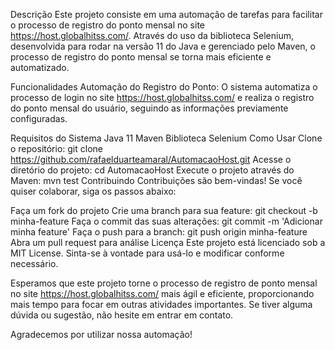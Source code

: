 Descrição
Este projeto consiste em uma automação de tarefas para facilitar o processo de registro do ponto mensal no site https://host.globalhitss.com/. Através do uso da biblioteca Selenium, desenvolvida para rodar na versão 11 do Java e gerenciado pelo Maven, o processo de registro do ponto mensal se torna mais eficiente e automatizado.

Funcionalidades
Automação do Registro do Ponto: O sistema automatiza o processo de login no site https://host.globalhitss.com/ e realiza o registro do ponto mensal do usuário, seguindo as informações previamente configuradas.

Requisitos do Sistema
Java 11
Maven
Biblioteca Selenium
Como Usar
Clone o repositório: git clone https://github.com/rafaelduarteamaral/AutomacaoHost.git
Acesse o diretório do projeto: cd AutomacaoHost
Execute o projeto através do Maven: mvn test
Contribuindo
Contribuições são bem-vindas! Se você quiser colaborar, siga os passos abaixo:

Faça um fork do projeto
Crie uma branch para sua feature: git checkout -b minha-feature
Faça o commit das suas alterações: git commit -m 'Adicionar minha feature'
Faça o push para a branch: git push origin minha-feature
Abra um pull request para análise
Licença
Este projeto está licenciado sob a MIT License. Sinta-se à vontade para usá-lo e modificar conforme necessário.

Esperamos que este projeto torne o processo de registro de ponto mensal no site https://host.globalhitss.com/ mais ágil e eficiente, proporcionando mais tempo para focar em outras atividades importantes. Se tiver alguma dúvida ou sugestão, não hesite em entrar em contato.

Agradecemos por utilizar nossa automação!
